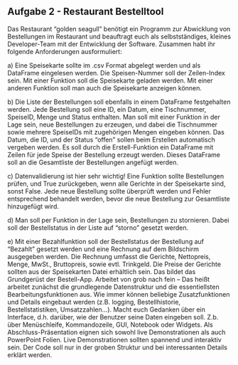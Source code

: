 ## Aufgabe 2 - Restaurant Bestelltool
Das Restaurant “golden seagull” benötigt ein Programm zur Abwicklung von Bestellungen im
Restaurant und beauftragt euch als selbstständiges, kleines Developer-Team mit der Entwicklung
der Software. Zusammen habt ihr folgende Anforderungen ausformuliert:

a) Eine Speisekarte sollte im .csv Format abgelegt werden und als DataFrame eingelesen
werden. Die Speisen-Nummer soll der Zeilen-Index sein. Mit einer Funktion soll die
Speisekarte geladen werden. Mit einer anderen Funktion soll man auch die Speisekarte
anzeigen können.

b) Die Liste der Bestellungen soll ebenfalls in einem DataFrame festgehalten werden. Jede
Bestellung soll eine ID, ein Datum, eine Tischnummer, SpeiseID, Menge und Status
enthalten. Man soll mit einer Funktion in der Lage sein, neue Bestellungen zu erzeugen, und
dabei die Tischnummer sowie mehrere SpeiseIDs mit zugehörigen Mengen eingeben können.
Das Datum, die ID, und der Status “offen” sollen beim Erstellen automatisch vergeben
werden. Es soll durch die Erstell-Funktion ein DataFrame mit Zeilen für jede Speise der
Bestellung erzeugt werden. Dieses DataFrame soll an die Gesamtliste der Bestellungen
angefügt werden.

c) Datenvalidierung ist hier sehr wichtig! Eine Funktion sollte Bestellungen prüfen, und True
zurückgeben, wenn alle Gerichte in der Speisekarte sind, sonst False. Jede neue Bestellung
sollte überprüft werden und Fehler entsprechend behandelt werden, bevor die neue
Bestellung zur Gesamtliste hinzugefügt wird.

d) Man soll per Funktion in der Lage sein, Bestellungen zu stornieren. Dabei soll der
Bestellstatus in der Liste auf “storno” gesetzt werden.

e) Mit einer Bezahlfunktion soll der Bestellstatus der Bestellung auf “Bezahlt” gesetzt werden
und eine Rechnung auf dem Bildschirm ausgegeben werden. Die Rechnung umfasst die
Gerichte, Nettopreis, Menge, MwSt., Bruttopreis, sowie evtl. Trinkgeld. Die Preise der
Gerichte sollten aus der Speisekarten Datei erhältlich sein.
Das bildet das Grundgerüst der Bestell-App. Arbeitet von grob nach fein – Das heißt arbeitet
zunächst die grundlegende Datenstruktur und die essentiellsten Bearbeitungsfunktionen aus. Wie
immer können beliebige Zusatzfunktionen und Details eingebaut werden (z.B. logging,
Bestellhistorie, Bestellstatistiken, Umsatzzahlen…).
Macht euch Gedanken über ein Interface, d.h. darüber, wie der Benutzer seine Daten eingeben soll.
Z.b. über Menüschleife, Kommandozeile, GUI, Notebook oder Widgets.
Als Abschluss-Präsentation eignen sich sowohl live Demonstrationen als auch PowerPoint Folien.
Live Demonstrationen sollten spannend und interaktiv sein. Der Code soll nur in der groben
Struktur und bei interessanten Details erklärt werden.
